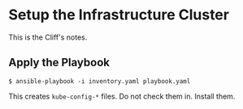 # Setup the Infrastructure Cluster 

This is the Cliff's notes. 

## Apply the Playbook 

```console
$ ansible-playbook -i inventory.yaml playbook.yaml
```

This creates `kube-config-*` files. Do not check them in. Install them. 

